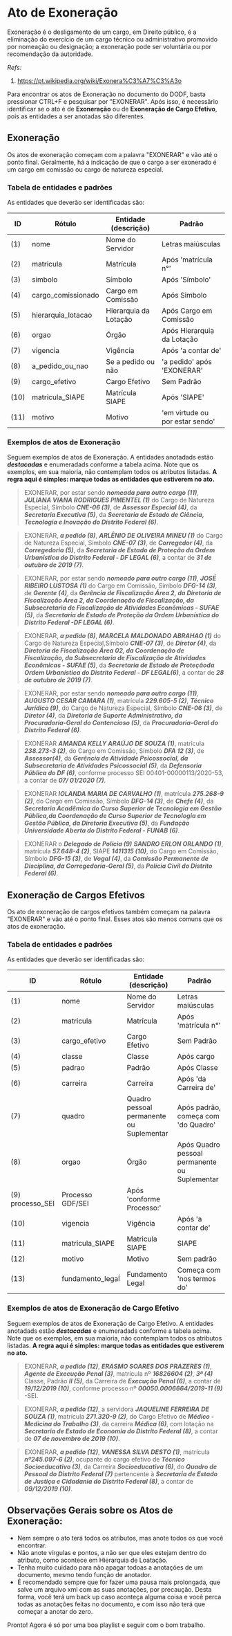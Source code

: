 # Ato de Exoneração

Exoneração é o desligamento de um cargo, em Direito público, é a eliminação do exercício de um cargo técnico ou administrativo promovido por nomeação ou designação; a exoneração pode ser voluntária ou por recomendação da autoridade.

_Refs:_
1. <a href="https://pt.wikipedia.org/wiki/Exonera%C3%A7%C3%A3o">https://pt.wikipedia.org/wiki/Exonera%C3%A7%C3%A3o</a>

Para encontrar os atos de Exoneração no documento do DODF, basta pressionar CTRL+F e pesquisar por "EXONERAR". Após isso, é necessãrio identificar se o ato é de **Exoneração** ou de **Exoneração de Cargo Efetivo**, pois as entidades a ser anotadas são diferentes.

## Exoneração

Os atos de exoneração começam com a palavra "EXONERAR" e vão até o ponto final. Geralmente, há a indicação de que o cargo a ser exonerado é um cargo em comissão ou cargo de natureza especial.

### Tabela de entidades e padrões

As entidades que deverão ser identificadas são:

ID | Rótulo | Entidade (descrição)  | Padrão  
------- | ------- | ------- | -------
(1)| nome | Nome do Servidor | Letras maiúsculas
(2) | matricula | Matrícula |	Após 'matrícula n°'
(3) | simbolo | Símbolo |	Após 'Símbolo'
(4) | cargo_comissionado | Cargo em Comissão |	Após Simbolo
(5) | hierarquia_lotacao | Hierarquia da Lotação |	Após Cargo em Comissão
(6) | orgao | Órgão |	Após Hierarquia da Lotação
(7) | vigencia | Vigência |	Após 'a contar de'
(8) | a_pedido_ou_nao | Se a pedido ou não | 'a pedido' após 'EXONERAR'
(9) | cargo_efetivo | Cargo Efetivo |	Sem Padrão
(10)| matricula_SIAPE | Matrícula SIAPE |	Após 'SIAPE'
(11)| motivo | Motivo |	'em virtude ou por estar sendo'

### Exemplos de atos de Exoneração

Seguem exemplos de atos de Exoneração. A entidades anotadads estão ***destacadas*** e enumeradads conforme a tabela acima. Note que os exemplos, em sua maioria, não contemplam todos os atributos listadas. **A regra aqui é simples: marque todas as entidades que estiverem no ato.**

> EXONERAR, por estar sendo ***nomeada para outro cargo (11)***,  ***JULIANA  VIANA  RODRIGUES  PIMENTEL (1)*** do  Cargo de  Natureza  Especial,  Símbolo  ***CNE-06 (3)***,  de  ***Assessor  Especial (4)***,  da ***Secretaria  Executiva (5)***,  da ***Secretaria  de  Estado  de  Ciência, Tecnologia  e  Inovação  do  Distrito  Federal (6)***.

> EXONERAR,  ***a  pedido (8)***,  ***ARLÊNIO  DE  OLIVEIRA  MINEU (1)***  do  Cargo de  Natureza  Especial,  Símbolo ***CNE-07 (3)***,  de  ***Corregedor (4)***, da ***Corregedoria (5)***,  da  ***Secretaria  de  Estado  de  Proteção  da  Ordem  Urbanística  do Distrito  Federal  -  DF  LEGAL (6)***,  a  contar  de  ***31  de  outubro  de  2019 (7)***.

> EXONERAR,  por  estar  sendo  ***nomeado  para  outro  cargo (11)***,  ***JOSÉ  RIBEIRO  LUSTOSA (1)***  do  Cargo  em Comissão,   Símbolo   ***DFG-14 (3)***, de   ***Gerente (4)***, da ***Gerência   de   Fiscalização   Área   2,   da   Diretoria   de Fiscalização  Área  2,  da  Coordenação  de  Fiscalização,  da  Subsecretaria  de  Fiscalização  de  Atividades Econômicas  -  SUFAE (5)***,  da  ***Secretaria  de  Estado  de  Proteção  da  Ordem  Urbanística  do  Distrito  Federal  -DF  LEGAL (6)***.

> EXONERAR,   ***a   pedido (8)***,   ***MARCELA   MALDONADO   ABRAHAO (1)***   do   Cargo   de   Natureza   Especial,Símbolo  ***CNE-07 (3)***,  de  ***Diretor (4)***,  da  ***Diretoria  de  Fiscalização  Área  02,  da  Coordenação  de  Fiscalização,  da Subsecretaria  de  Fiscalização  de  Atividades  Econômicas  -  SUFAE (5)***,  da  ***Secretaria  de  Estado  de  Proteçãoda  Ordem  Urbanística  do  Distrito  Federal  -  DF  LEGAL(6)***,  a  contar  de  ***28  de  outubro  de  2019 (7)***.

> EXONERAR,  por  estar  sendo  ***nomeado  para  outro  cargo (11)***,  ***AUGUSTO  CESAR  CAMARA (1)***,  matrícula ***229.605-5 (2)***,   ***Técnico   Jurídico (9)***,   do   Cargo   de   Natureza   Especial,   Símbolo   ***CNE-06 (3)***,   de   ***Diretor (4)***,   da ***Diretoria  de  Suporte  Administrativo,  da  Procuradoria-Geral  do  Contencioso (5)***,  da  ***Procuradoria-Geral  do Distrito  Federal (6)***.

> EXONERAR  ***AMANDA  KELLY  ARAÚJO  DE  SOUZA (1)***,  matrícula  ***238.273-3 (2)***,  do  Cargo  em  Comissão, Símbolo  ***DFA  12 (3)***,  de  ***Assessor(4)***,  da  ***Gerência  de  Atividade  Psicossocial,  da  Subsecretaria  de  Atividades Psicossocial (5)***,  da  ***Defensoria  Pública  do  DF (6)***, conforme  processo  SEI  00401-00000113/2020-53,  a  contar  de ***07/ 01/2020 (7)***.

> EXONERAR   ***IOLANDA   MARIA   DE   CARVALHO (1)***,   matrícula   ***275.268-9 (2)***,   do   Cargo   em   Comissão, Símbolo ***DFG-14 (3)***, de ***Chefe (4)***, da ***Secretaria Acadêmica do Curso Superior de Tecnologia em Gestão Pública,da Coordenação de Curso Superior de Tecnologia em Gestão Pública, da Diretoria Executiva (5)***, da ***Fundação Universidade  Aberta  do  Distrito  Federal  -  FUNAB (6)***.

> EXONERAR o ***Delegado de Polícia (9)*** ***SANDRO ERLON ORLANDO (1)***, matrícula ***57.648-4 (2)***, SIAPE ***1411315 (10)***, do Cargo em Comissão, Símbolo ***DFG-15 (3)***, de ***Vogal (4)***, da ***Comissão Permanente de Disciplina, da Corregedoria-Geral (5)***, da ***Polícia Civil do Distrito Federal (6)***.


## Exoneração de Cargos Efetivos

Os ato de exoneração de cargos efetivos também começam na palavra "EXONERAR" e vão até  o ponto final. Esses atos são menos comuns que os atos de exoneração.

### Tabela de entidades e padrões

As entidades que deverão ser identificadas são:

ID | Rótulo | Entidade (descrição)  | Padrão  
------- | ------- | ------- | -------
(1) | nome | Nome do Servidor | Letras maiúsculas
(2) | matricula | Matrícula |	Após 'matrícula n°'
(3) | cargo_efetivo | Cargo Efetivo |	Sem Padrão
(4) | classe | Classe | Após cargo
(5) | padrao | Padrão | Após Classe
(6) | carreira | Carreira | Após 'da Carreira de'
(7) | quadro | Quadro pessoal permanente ou Suplementar |	Após padrão, começa com 'do Quadro'
(8) | orgao | Órgão | Após Quadro pessoal permanente ou Suplementar
(9) processo_SEI | Processo GDF/SEI | Após 'conforme Processo:'
(10)| vigencia | Vigência |	Após 'a contar de'
(11)| matricula_SIAPE | Matricula SIAPE | SIAPE
(12)| motivo | Motivo | Sem padrão
(13)| fundamento_legaĺ | Fundamento Legal |	Começa com 'nos termos do'

### Exemplos de atos de Exoneração de Cargo Efetivo

Seguem exemplos de atos de Exoneração de Cargo Efetivo. A entidades anotadads estão ***destacadas*** e enumeradads conforme a tabela acima. Note que os exemplos, em sua maioria, não contemplam todos os atributos listadas. **A regra aqui é simples: marque todas as entidades que estiverem no ato.**

> EXONERAR,  ***a  pedido (12)***,  ***ERASMO SOARES  DOS  PRAZERES (1)***,  ***Agente  de  Execução  Penal (3)***,  matrícula  nº  ***16826604 (2)***,  ***3ª (4)***  Classe,  Padrão  ***II (5)***,  da Carreira  de  ***Execução  Penal (6)***,  a  contar  de  ***19/12/2019 (10)***,  conforme  processo  nº  ***00050.0006664/2019-11 (9)***  -SEI.

> EXONERAR,  ***a  pedido (12)***,  a  servidora  ***JAQUELINE  FERREIRA  DE  SOUZA (1)***,  matrícula  ***271.320-9 (2)***,  do Cargo  Efetivo  de  ***Médico  -  Medicina  do  Trabalho (3)***,  da  carreira  ***Médica (6)***,  com  lotação  na  ***Secretaria  de Estado  de  Economia  do  Distrito  Federal (8)***,  a  contar  de  ***07  de  novembro  de  2019 (10)***.

> EXONERAR,  ***a  pedido (12)***,  ***VANESSA  SILVA  DESTO (1)***,  matrícula  ***nº245.097-6 (2)***,  ocupante  do  cargo  efetivo  de  ***Técnico  Socioeducativo (3)***,  da  Carreira  ***Socioeducativa (6)***,  do ***Quadro  de  Pessoal  do  Distrito  Federal (7)***  pertencente  à  ***Secretaria  de  Estado  de  Justiça  e  Cidadania  do Distrito  Federal (8)***,  a  contar  de  ***09/12/2019 (10)***.


## Observações Gerais sobre os Atos de Exoneração:

* Nem sempre o ato terá todos os atributos, mas anote todos os que você encontrar.  
* Não anote vírgulas e pontos, a não ser que eles estejam dentro do atributo, como acontece em Hierarquia de Loatação.  
* Tenha muito cuidado para não apagar todoas a anotações de um documento, mesmo tendo função de anotador.
* É recomendado sempre que for fazer uma pausa mais prolongada, que salve um arquivo xml com as suas anotações, por precaução. Desta forma, você terá um back up caso aconteça alguma coisa e você perca todas as anotações feitas no documento, e com isso não terá que começar a anotar do zero.


Pronto! Agora é só por uma boa playlist e seguir com o bom trabalho.
